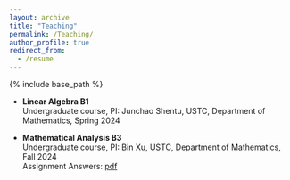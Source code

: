```yaml
---
layout: archive
title: "Teaching"
permalink: /Teaching/
author_profile: true
redirect_from:
  - /resume
---
```


{% include base_path %}

* **Linear Algebra B1**   
  Undergraduate course, PI: Junchao Shentu, USTC, Department of Mathematics, Spring 2024


* **Mathematical Analysis B3**    
  Undergraduate course, PI: Bin Xu, USTC, Department of Mathematics, Fall 2024    
  Assignment Answers: [pdf](https://drive.google.com/file/d/1Wg4-GqymXGt_C5GXHb22CiW_u_9S95NI/view?usp=sharing)

  

